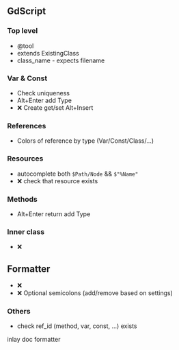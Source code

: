 ## GdScript
### Top level
- @tool
- extends ExistingClass
- class_name - expects filename

### Var & Const
- Check uniqueness
- Alt+Enter add Type
- ❌ Create get/set Alt+Insert

### References
- Colors of reference by type (Var/Const/Class/...)

### Resources
- autocomplete both `$Path/Node` && `$"%Name"`
- ❌ check that resource exists

### Methods
- Alt+Enter return add Type

### Inner class
- ❌

## Formatter
- ❌
- ❌ Optional semicolons (add/remove based on settings)

### Others
- check ref_id (method, var, const, ...) exists



inlay
doc
formatter